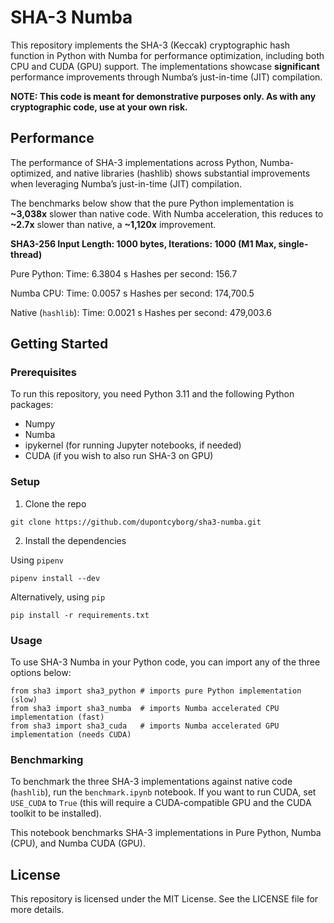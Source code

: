 # SHA-3 Numba

This repository implements the SHA-3 (Keccak) cryptographic hash function in Python with Numba for performance optimization, including both CPU and CUDA (GPU) support. The implementations showcase **significant** performance improvements through Numba’s just-in-time (JIT) compilation.

**NOTE: This code is meant for demonstrative purposes only. As with any cryptographic code, use at your own risk.**

## Performance

The performance of SHA-3 implementations across Python, Numba-optimized, and native libraries (hashlib) shows substantial improvements when leveraging Numba’s just-in-time (JIT) compilation. 

The benchmarks below show that the pure Python implementation is **~3,038x** slower than native code. With Numba acceleration, this reduces to **~2.7x** slower than native, a **~1,120x** improvement.

**SHA3-256 Input Length: 1000 bytes, Iterations: 1000 (M1 Max, single-thread)**

Pure Python:
Time: 6.3804 s
Hashes per second: 156.7

Numba CPU:
Time: 0.0057 s
Hashes per second: 174,700.5

Native (`hashlib`):
Time: 0.0021 s
Hashes per second: 479,003.6

## Getting Started

### Prerequisites

To run this repository, you need Python 3.11 and the following Python packages:

- Numpy
- Numba
- ipykernel (for running Jupyter notebooks, if needed)
- CUDA (if you wish to also run SHA-3 on GPU)

### Setup

1. Clone the repo

```
git clone https://github.com/dupontcyborg/sha3-numba.git
```

2. Install the dependencies

Using `pipenv`
```
pipenv install --dev
```

Alternatively, using `pip`
```
pip install -r requirements.txt
```

### Usage

To use SHA-3 Numba in your Python code, you can import any of the three options below:

```
from sha3 import sha3_python # imports pure Python implementation (slow)
from sha3 import sha3_numba  # imports Numba accelerated CPU implementation (fast)
from sha3 import sha3_cuda   # imports Numba accelerated GPU implementation (needs CUDA)
```

### Benchmarking

To benchmark the three SHA-3 implementations against native code (`hashlib`), run the `benchmark.ipynb` notebook. If you want to run CUDA, set `USE_CUDA` to `True` (this will require a CUDA-compatible GPU and the CUDA toolkit to be installed).

This notebook benchmarks SHA-3 implementations in Pure Python, Numba (CPU), and Numba CUDA (GPU).

## License

This repository is licensed under the MIT License. See the LICENSE file for more details.